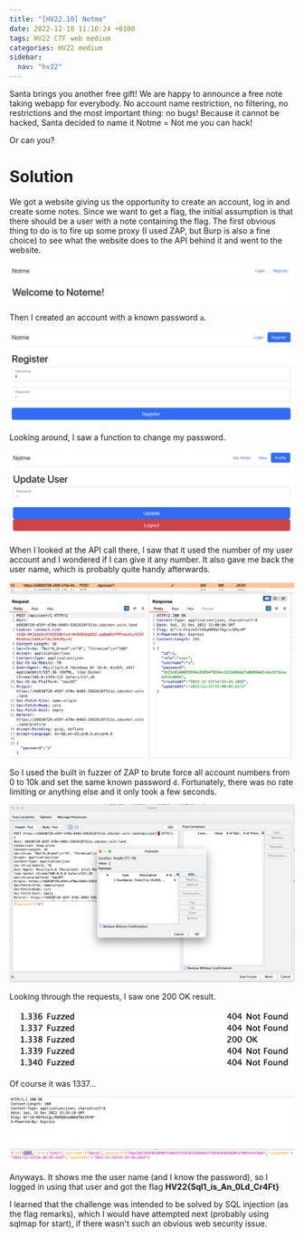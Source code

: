 ```yaml
---
title: "[HV22.10] Notme"
date: 2022-12-10 11:10:24 +0100
tags: HV22 CTF web medium
categories: HV22 medium
sidebar:
  nav: "hv22"
---
```


Santa brings you another free gift! We are happy to announce a free note taking webapp for everybody. No account name restriction, no filtering, no restrictions and the most important thing: no bugs! Because it cannot be hacked, Santa decided to name it Notme = Not me you can hack!

Or can you?

# Solution

We got a website giving us the opportunity to create an account, log in and create some notes. Since we want to get a flag, the initial assumption is that there should be a user with a note containing the flag. The first obvious thing to do is to fire up some proxy (I used ZAP, but Burp is also a fine choice) to see what the website does to the API behind it and went to the website.

![website](/assets/hv22/hv22_10_website.png)

Then I created an account with a known password `a`.

![registration](/assets/hv22/hv22_10_register.png)

Looking around, I saw a function to change my password.

![change password function](/assets/hv22/hv22_10_changepassword.png)

When I looked at the API call there, I saw that it used the number of my user account and I wondered if I can give it any number. It also gave me back the user name, which is probably quite handy afterwards.

![request](/assets/hv22/hv22_10_request.png)

So I used the built in fuzzer of ZAP to brute force all account numbers from 0 to 10k and set the same known password `d`. Fortunately, there was no rate limiting or anything else and it only took a few seconds.

![configuration of the fuzzer](/assets/hv22/hv22_10_fuzzer.png)

Looking through the requests, I saw one 200 OK result.

![results](/assets/hv22/hv22_10_200ok.png)

Of course it was 1337...

![response](/assets/hv22/hv22_10_response.png)

Anyways. It shows me the user name (and I know the password), so I logged in using that user and got the flag **HV22{Sql1_is_An_0Ld_Cr4Ft}**

I learned that the challenge was intended to be solved by SQL injection (as the flag remarks), which I would have attempted next (probably using sqlmap for start), if there wasn't such an obvious web security issue.
